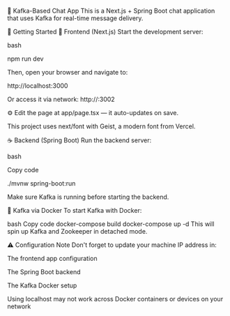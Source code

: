 💬 Kafka-Based Chat App
This is a Next.js + Spring Boot chat application that uses Kafka for real-time message delivery.

🚀 Getting Started
🔧 Frontend (Next.js)
Start the development server:

bash

npm run dev

Then, open your browser and navigate to:

http://localhost:3000

Or access it via network: http://<YOUR-IP>:3002

⚙️ Edit the page at app/page.tsx — it auto-updates on save.

This project uses next/font with Geist, a modern font from Vercel.

☕ Backend (Spring Boot)
Run the backend server:

bash

Copy code

./mvnw spring-boot:run

Make sure Kafka is running before starting the backend.

🐳 Kafka via Docker
To start Kafka with Docker:

bash
Copy code
docker-compose build
docker-compose up -d
This will spin up Kafka and Zookeeper in detached mode.

⚠️ Configuration Note
Don't forget to update your machine IP address in:

The frontend app configuration

The Spring Boot backend

The Kafka Docker setup

Using localhost may not work across Docker containers or devices on your network
